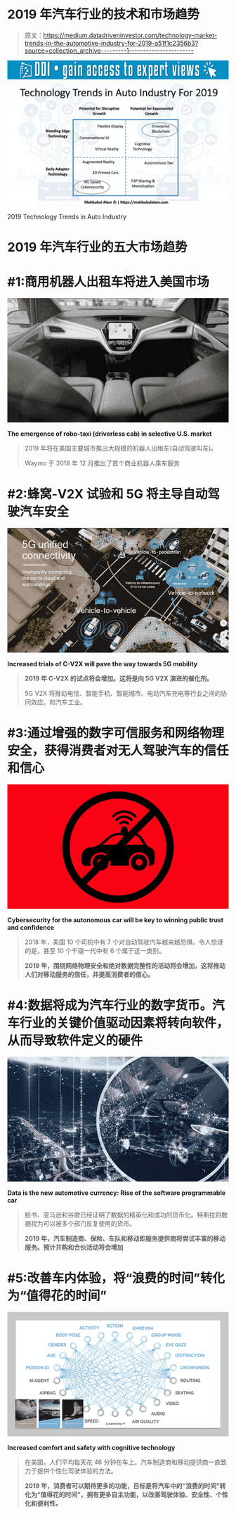 # 2019 年汽车行业的技术和市场趋势

> 原文：<https://medium.datadriveninvestor.com/technology-market-trends-in-the-automotive-industry-for-2019-a51f1c2356b3?source=collection_archive---------1----------------------->

[![](img/704ba5c6460740563cd3f796bbbc39c4.png)](http://www.track.datadriveninvestor.com/1B9E)![](img/f3b4971cc1545a98aa778fc56eda3b80.png)

2019 Technology Trends in Auto Industry

# 2019 年汽车行业的五大市场趋势

# #1:商用机器人出租车将进入美国市场

![](img/e6cf511bc6141c34efdc22d802b5c4e6.png)

**The emergence of robo-taxi (driverless cab) in selective U.S. market**

> 2019 年将在美国主要城市推出大规模的机器人出租车(自动驾驶叫车)。
> 
> Waymo 于 2018 年 12 月推出了首个商业机器人乘车服务

# #2:蜂窝-V2X 试验和 5G 将主导自动驾驶汽车安全

![](img/cac2e3c0197a153f87038ed94aa284e4.png)

**Increased trials of C-V2X will pave the way towards 5G mobility**

> **2019 年 C-V2X 的试点将会增加。这将是向 5G V2X 演进的催化剂。**
> 
> 5G V2X 将推动电信、智能手机、智能城市、电动汽车充电等行业之间的协同效应。和汽车工业。

# #3:通过增强的数字可信服务和网络物理安全，获得消费者对无人驾驶汽车的信任和信心

![](img/bfed3b1b73134c509c76c74bb991be15.png)

**Cybersecurity for the autonomous car will be key to winning public trust and confidence**

> 2018 年，美国 10 个司机中有 7 个对自动驾驶汽车越来越恐惧。令人惊讶的是，甚至 10 个千禧一代中有 6 个属于这一类别。
> 
> **2019 年，围绕网络物理安全和绝对数据完整性的活动将会增加，这将推动人们对移动服务的信任，并提高消费者的信心。**

# #4:数据将成为汽车行业的数字货币。汽车行业的关键价值驱动因素将转向软件，从而导致软件定义的硬件

![](img/ed0c61ef0c92a995dc94b463bbd13b69.png)

**Data is the new automotive currency: Rise of the software programmable car**

> 脸书、亚马逊和谷歌已经证明了数据的精英化和成功的货币化。特斯拉将数据视为可以被多个部门反复使用的货币。
> 
> **2019 年，汽车制造商、保险、车队和移动即服务提供商将尝试丰富的移动服务。预计并购和合伙活动将会增加**

# #5:改善车内体验，将“浪费的时间”转化为“值得花的时间”

![](img/2f72bfc53117918521e3c177b71a2864.png)

**Increased comfort and safety with cognitive technology**

> 在美国，人们平均每天花 46 分钟在车上。汽车制造商和移动提供商一直致力于提供个性化驾驶体验的方法。
> 
> **2019 年，消费者可以期待更多的功能，目标是将汽车中的“浪费的时间”转化为“值得花的时间”，拥有更多自主功能，以改善驾驶体验、安全性、个性化和便利性。**